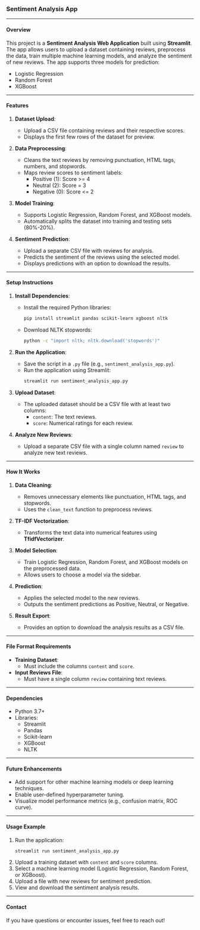 ### Sentiment Analysis App

---

#### **Overview**
This project is a **Sentiment Analysis Web Application** built using **Streamlit**. The app allows users to upload a dataset containing reviews, preprocess the data, train multiple machine learning models, and analyze the sentiment of new reviews. The app supports three models for prediction: 
- Logistic Regression
- Random Forest
- XGBoost

---

#### **Features**
1. **Dataset Upload**:
   - Upload a CSV file containing reviews and their respective scores.
   - Displays the first few rows of the dataset for preview.

2. **Data Preprocessing**:
   - Cleans the text reviews by removing punctuation, HTML tags, numbers, and stopwords.
   - Maps review scores to sentiment labels:
     - Positive (1): Score >= 4
     - Neutral (2): Score = 3
     - Negative (0): Score <= 2

3. **Model Training**:
   - Supports Logistic Regression, Random Forest, and XGBoost models.
   - Automatically splits the dataset into training and testing sets (80%-20%).

4. **Sentiment Prediction**:
   - Upload a separate CSV file with reviews for analysis.
   - Predicts the sentiment of the reviews using the selected model.
   - Displays predictions with an option to download the results.

---

#### **Setup Instructions**
1. **Install Dependencies**:
   - Install the required Python libraries:
     ```bash
     pip install streamlit pandas scikit-learn xgboost nltk
     ```
   - Download NLTK stopwords:
     ```bash
     python -c "import nltk; nltk.download('stopwords')"
     ```

2. **Run the Application**:
   - Save the script in a `.py` file (e.g., `sentiment_analysis_app.py`).
   - Run the application using Streamlit:
     ```bash
     streamlit run sentiment_analysis_app.py
     ```

3. **Upload Dataset**:
   - The uploaded dataset should be a CSV file with at least two columns:
     - `content`: The text reviews.
     - `score`: Numerical ratings for each review.

4. **Analyze New Reviews**:
   - Upload a separate CSV file with a single column named `review` to analyze new text reviews.

---

#### **How It Works**
1. **Data Cleaning**:
   - Removes unnecessary elements like punctuation, HTML tags, and stopwords.
   - Uses the `clean_text` function to preprocess reviews.

2. **TF-IDF Vectorization**:
   - Transforms the text data into numerical features using **TfidfVectorizer**.

3. **Model Selection**:
   - Train Logistic Regression, Random Forest, and XGBoost models on the preprocessed data.
   - Allows users to choose a model via the sidebar.

4. **Prediction**:
   - Applies the selected model to the new reviews.
   - Outputs the sentiment predictions as Positive, Neutral, or Negative.

5. **Result Export**:
   - Provides an option to download the analysis results as a CSV file.

---

#### **File Format Requirements**
- **Training Dataset**:
  - Must include the columns `content` and `score`.
- **Input Reviews File**:
  - Must have a single column `review` containing text reviews.

---

#### **Dependencies**
- Python 3.7+
- Libraries:
  - Streamlit
  - Pandas
  - Scikit-learn
  - XGBoost
  - NLTK

---

#### **Future Enhancements**
- Add support for other machine learning models or deep learning techniques.
- Enable user-defined hyperparameter tuning.
- Visualize model performance metrics (e.g., confusion matrix, ROC curve).

---

#### **Usage Example**
1. Run the application:
   ```bash
   streamlit run sentiment_analysis_app.py
   ```
2. Upload a training dataset with `content` and `score` columns.
3. Select a machine learning model (Logistic Regression, Random Forest, or XGBoost).
4. Upload a file with new reviews for sentiment prediction.
5. View and download the sentiment analysis results.

---

#### **Contact**
If you have questions or encounter issues, feel free to reach out!